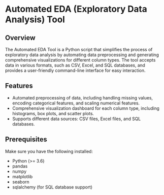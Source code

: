 # Automated EDA (Exploratory Data Analysis) Tool

## Overview

The Automated EDA Tool is a Python script that simplifies the process of exploratory data analysis by automating data preprocessing and generating comprehensive visualizations for different column types. The tool accepts data in various formats, such as CSV, Excel, and SQL databases, and provides a user-friendly command-line interface for easy interaction.

## Features

- Automated preprocessing of data, including handling missing values, encoding categorical features, and scaling numerical features.
- Comprehensive visualization dashboard for each column type, including histograms, box plots, and scatter plots.
- Supports different data sources: CSV files, Excel files, and SQL databases.

## Prerequisites

Make sure you have the following installed:

- Python (>= 3.6)
- pandas
- numpy
- matplotlib
- seaborn
- sqlalchemy (for SQL database support)

